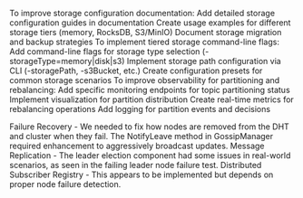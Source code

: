 To improve storage configuration documentation:
Add detailed storage configuration guides in documentation
Create usage examples for different storage tiers (memory, RocksDB, S3/MinIO)
Document storage migration and backup strategies
To implement tiered storage command-line flags:
Add command-line flags for storage type selection (-storageType=memory|disk|s3)
Implement storage path configuration via CLI (-storagePath, -s3Bucket, etc.)
Create configuration presets for common storage scenarios
To improve observability for partitioning and rebalancing:
Add specific monitoring endpoints for topic partitioning status
Implement visualization for partition distribution
Create real-time metrics for rebalancing operations
Add logging for partition events and decisions

Failure Recovery - We needed to fix how nodes are removed from the DHT and cluster when they fail. The NotifyLeave method in GossipManager required enhancement to aggressively broadcast updates.
Message Replication - The leader election component had some issues in real-world scenarios, as seen in the failing leader node failure test.
Distributed Subscriber Registry - This appears to be implemented but depends on proper node failure detection.